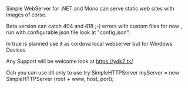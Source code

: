 Simple WebServer for .NET and Mono can serve static web sites with images of corse.

Beta version can catch 404 and 418 ;-) errors with custom files for now , run with configurable json file look at "config.json".

In true is planned use it as cordova local webserver but for Windows Devices

Any Support will be welcome look at https://ydk2.tk/

Och you can use dll only to use try
SimpleHTTPServer myServer = new SimpleHTTPServer (root + www, host, port);